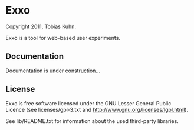 Exxo
====

Copyright 2011, Tobias Kuhn.

Exxo is a tool for web-based user experiments.


Documentation
-------------

Documentation is under construction...


License
-------

Exxo is free software licensed under the GNU Lesser General Public Licence (see licenses/gpl-3.txt
and http://www.gnu.org/licenses/lgpl.html).

See lib/README.txt for information about the used third-party libraries.
